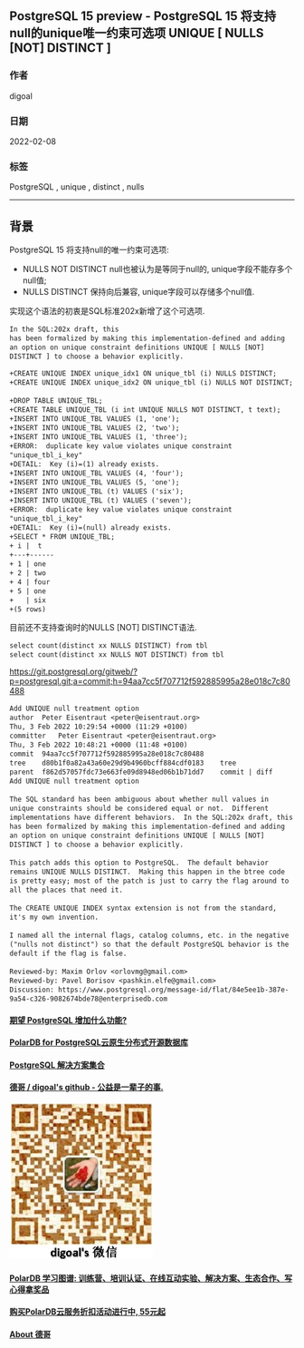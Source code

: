 ## PostgreSQL 15 preview - PostgreSQL 15 将支持null的unique唯一约束可选项 UNIQUE [ NULLS [NOT] DISTINCT ]  
                               
### 作者                           
digoal                                        
                                         
### 日期                                    
2022-02-08                                 
                                 
### 标签                    
PostgreSQL , unique , distinct , nulls              
                                       
----                                         
                                    
## 背景   
PostgreSQL 15 将支持null的唯一约束可选项:   
- NULLS NOT DISTINCT null也被认为是等同于null的, unique字段不能存多个null值;   
- NULLS DISTINCT 保持向后兼容, unique字段可以存储多个null值.  
  
实现这个语法的初衷是SQL标准202x新增了这个可选项.  
  
```  
In the SQL:202x draft, this  
has been formalized by making this implementation-defined and adding  
an option on unique constraint definitions UNIQUE [ NULLS [NOT]  
DISTINCT ] to choose a behavior explicitly.  
```  
  
```  
+CREATE UNIQUE INDEX unique_idx1 ON unique_tbl (i) NULLS DISTINCT;  
+CREATE UNIQUE INDEX unique_idx2 ON unique_tbl (i) NULLS NOT DISTINCT;  
  
+DROP TABLE UNIQUE_TBL;  
+CREATE TABLE UNIQUE_TBL (i int UNIQUE NULLS NOT DISTINCT, t text);  
+INSERT INTO UNIQUE_TBL VALUES (1, 'one');  
+INSERT INTO UNIQUE_TBL VALUES (2, 'two');  
+INSERT INTO UNIQUE_TBL VALUES (1, 'three');  
+ERROR:  duplicate key value violates unique constraint "unique_tbl_i_key"  
+DETAIL:  Key (i)=(1) already exists.  
+INSERT INTO UNIQUE_TBL VALUES (4, 'four');  
+INSERT INTO UNIQUE_TBL VALUES (5, 'one');  
+INSERT INTO UNIQUE_TBL (t) VALUES ('six');  
+INSERT INTO UNIQUE_TBL (t) VALUES ('seven');  
+ERROR:  duplicate key value violates unique constraint "unique_tbl_i_key"  
+DETAIL:  Key (i)=(null) already exists.  
+SELECT * FROM UNIQUE_TBL;  
+ i |  t     
+---+------  
+ 1 | one  
+ 2 | two  
+ 4 | four  
+ 5 | one  
+   | six  
+(5 rows)  
```  
  
目前还不支持查询时的NULLS [NOT] DISTINCT语法.   
  
```  
select count(distinct xx NULLS DISTINCT) from tbl   
select count(distinct xx NULLS NOT DISTINCT) from tbl   
```  
  
https://git.postgresql.org/gitweb/?p=postgresql.git;a=commit;h=94aa7cc5f707712f592885995a28e018c7c80488  
  
```  
Add UNIQUE null treatment option  
author	Peter Eisentraut <peter@eisentraut.org>	  
Thu, 3 Feb 2022 10:29:54 +0000 (11:29 +0100)  
committer	Peter Eisentraut <peter@eisentraut.org>	  
Thu, 3 Feb 2022 10:48:21 +0000 (11:48 +0100)  
commit	94aa7cc5f707712f592885995a28e018c7c80488  
tree	d80b1f0a82a43a60e29d9b4960bcff884cdf0183	tree  
parent	f862d57057fdc73e663fe09d8948ed06b1b71dd7	commit | diff  
Add UNIQUE null treatment option  
  
The SQL standard has been ambiguous about whether null values in  
unique constraints should be considered equal or not.  Different  
implementations have different behaviors.  In the SQL:202x draft, this  
has been formalized by making this implementation-defined and adding  
an option on unique constraint definitions UNIQUE [ NULLS [NOT]  
DISTINCT ] to choose a behavior explicitly.  
  
This patch adds this option to PostgreSQL.  The default behavior  
remains UNIQUE NULLS DISTINCT.  Making this happen in the btree code  
is pretty easy; most of the patch is just to carry the flag around to  
all the places that need it.  
  
The CREATE UNIQUE INDEX syntax extension is not from the standard,  
it's my own invention.  
  
I named all the internal flags, catalog columns, etc. in the negative  
("nulls not distinct") so that the default PostgreSQL behavior is the  
default if the flag is false.  
  
Reviewed-by: Maxim Orlov <orlovmg@gmail.com>  
Reviewed-by: Pavel Borisov <pashkin.elfe@gmail.com>  
Discussion: https://www.postgresql.org/message-id/flat/84e5ee1b-387e-9a54-c326-9082674bde78@enterprisedb.com  
```  
  
  
  
#### [期望 PostgreSQL 增加什么功能?](https://github.com/digoal/blog/issues/76 "269ac3d1c492e938c0191101c7238216")
  
  
#### [PolarDB for PostgreSQL云原生分布式开源数据库](https://github.com/ApsaraDB/PolarDB-for-PostgreSQL "57258f76c37864c6e6d23383d05714ea")
  
  
#### [PostgreSQL 解决方案集合](https://yq.aliyun.com/topic/118 "40cff096e9ed7122c512b35d8561d9c8")
  
  
#### [德哥 / digoal's github - 公益是一辈子的事.](https://github.com/digoal/blog/blob/master/README.md "22709685feb7cab07d30f30387f0a9ae")
  
  
![digoal's wechat](../pic/digoal_weixin.jpg "f7ad92eeba24523fd47a6e1a0e691b59")
  
  
#### [PolarDB 学习图谱: 训练营、培训认证、在线互动实验、解决方案、生态合作、写心得拿奖品](https://www.aliyun.com/database/openpolardb/activity "8642f60e04ed0c814bf9cb9677976bd4")
  
  
#### [购买PolarDB云服务折扣活动进行中, 55元起](https://www.aliyun.com/activity/new/polardb-yunparter?userCode=bsb3t4al "e0495c413bedacabb75ff1e880be465a")
  
  
#### [About 德哥](https://github.com/digoal/blog/blob/master/me/readme.md "a37735981e7704886ffd590565582dd0")
  
